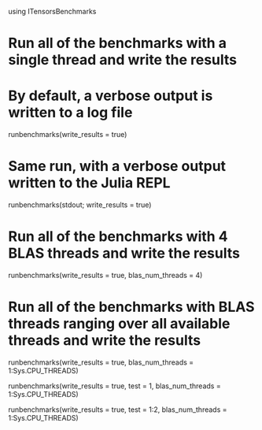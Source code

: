 using ITensorsBenchmarks

# Run all of the benchmarks with a single thread and write the results
# By default, a verbose output is written to a log file
runbenchmarks(write_results = true)

# Same run, with a verbose output written to the Julia REPL
runbenchmarks(stdout; write_results = true)

# Run all of the benchmarks with 4 BLAS threads and write the results
runbenchmarks(write_results = true, blas_num_threads = 4)

# Run all of the benchmarks with BLAS threads ranging over all available threads and write the results
runbenchmarks(write_results = true, blas_num_threads = 1:Sys.CPU_THREADS)

runbenchmarks(write_results = true, test = 1, blas_num_threads = 1:Sys.CPU_THREADS)

runbenchmarks(write_results = true, test = 1:2, blas_num_threads = 1:Sys.CPU_THREADS)


